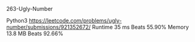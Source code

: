 263-Ugly-Number


Python3
https://leetcode.com/problems/ugly-number/submissions/921352672/
Runtime
35 ms
Beats
55.90%
Memory
13.8 MB
Beats
92.66%